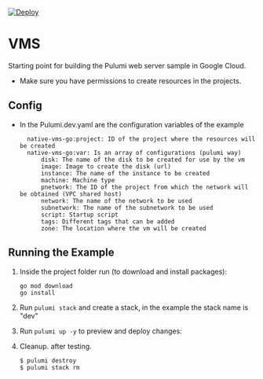 [![Deploy](https://get.pulumi.com/new/button.svg)](https://app.pulumi.com/new)

# VMS

Starting point for building the Pulumi web server sample in Google Cloud.

* Make sure you have permissions to create resources in the projects.


## Config

- In the Pulumi.dev.yaml are the configuration variables of the example

        native-vms-go:project: ID of the project where the resources will be created
        native-vms-go:var: Is an array of configurations (pulumi way)
            disk: The name of the disk to be created for use by the vm
            image: Image to create the disk (url)
            instance: The name of the instance to be created
            machine: Machine type
            pnetwork: The ID of the project from which the network will be obtained (VPC shared host)
            network: The name of the network to be used
            subnetwork: The name of the subnetwork to be used
            script: Startup script
            tags: Different tags that can be added
            zone: The location where the vm will be created

## Running the Example

1. Inside the project folder run (to download and install packages):

    ```
    go mod download
    go install
    ```
2. Run `pulumi stack` and create a stack, in the example the stack name is "dev"

3.  Run `pulumi up -y` to preview and deploy changes:

4. Cleanup. after testing.

    ```
    $ pulumi destroy
    $ pulumi stack rm
    ```
